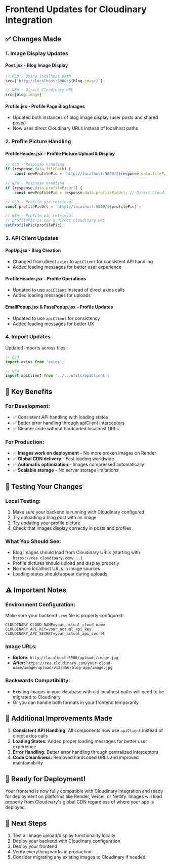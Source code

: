 # Frontend Updates for Cloudinary Integration

## ✅ Changes Made

### 1. **Image Display Updates**

#### **Post.jsx** - Blog Image Display
```javascript
// OLD - Using localhost path
src={`http://localhost:5000/${blog.image}`}

// NEW - Direct Cloudinary URL
src={blog.image}
```

#### **Profile.jsx** - Profile Page Blog Images
- Updated both instances of blog image display (user posts and shared posts)
- Now uses direct Cloudinary URLs instead of localhost paths

### 2. **Profile Picture Handling**

#### **ProfileHeader.jsx** - Profile Picture Upload & Display
```javascript
// OLD - Response handling
if (response.data.filePath) {
    const newProfilePic = `http://localhost:5000/${response.data.filePath}`;
    
// NEW - Response handling  
if (response.data.profilePicUrl) {
    const newProfilePic = response.data.profilePicUrl; // Direct Cloudinary URL
```

```javascript
// OLD - Profile pic retrieval
const profilePicUrl = `http://localhost:5000/${profilePic}`;

// NEW - Profile pic retrieval
// profilePic is now a direct Cloudinary URL
setProfilePic(profilePic);
```

### 3. **API Client Updates**

#### **PopUp.jsx** - Blog Creation
- Changed from direct `axios` to `apiClient` for consistent API handling
- Added loading messages for better user experience

#### **ProfileHeader.jsx** - Profile Operations
- Updated to use `apiClient` instead of direct axios calls
- Added loading messages for uploads

#### **EmailPopup.jsx & PassPopup.jsx** - Profile Updates
- Updated to use `apiClient` for consistency
- Added loading messages for better UX

### 4. **Import Updates**
Updated imports across files:
```javascript
// OLD
import axios from 'axios';

// NEW  
import apiClient from '../../utils/apiClient';
```

## 🎯 **Key Benefits**

### **For Development:**
- ✅ Consistent API handling with loading states
- ✅ Better error handling through apiClient interceptors
- ✅ Cleaner code without hardcoded localhost URLs

### **For Production:**
- ✅ **Images work on deployment** - No more broken images on Render
- ✅ **Global CDN delivery** - Fast loading worldwide
- ✅ **Automatic optimization** - Images compressed automatically
- ✅ **Scalable storage** - No server storage limitations

## 🚦 **Testing Your Changes**

### **Local Testing:**
1. Make sure your backend is running with Cloudinary configured
2. Try uploading a blog post with an image
3. Try updating your profile picture
4. Check that images display correctly in posts and profiles

### **What You Should See:**
- Blog images should load from Cloudinary URLs (starting with `https://res.cloudinary.com/...`)
- Profile pictures should upload and display properly
- No more localhost URLs in image sources
- Loading states should appear during uploads

## ⚠️ **Important Notes**

### **Environment Configuration:**
Make sure your backend `.env` file is properly configured:
```env
CLOUDINARY_CLOUD_NAME=your_actual_cloud_name
CLOUDINARY_API_KEY=your_actual_api_key
CLOUDINARY_API_SECRET=your_actual_api_secret
```

### **Image URLs:**
- **Before:** `http://localhost:5000/uploads/image.jpg`
- **After:** `https://res.cloudinary.com/your-cloud-name/image/upload/v123456/blog-app/image.jpg`

### **Backwards Compatibility:**
- Existing images in your database with old localhost paths will need to be migrated to Cloudinary
- Or you can handle both formats in your frontend temporarily

## 🔧 **Additional Improvements Made**

1. **Consistent API Handling:** All components now use `apiClient` instead of direct axios calls
2. **Loading States:** Added proper loading messages for better user experience  
3. **Error Handling:** Better error handling through centralized interceptors
4. **Code Cleanliness:** Removed hardcoded URLs and improved maintainability

## 🎉 **Ready for Deployment!**

Your frontend is now fully compatible with Cloudinary integration and ready for deployment on platforms like Render, Vercel, or Netlify. Images will load properly from Cloudinary's global CDN regardless of where your app is deployed.

## 📝 **Next Steps**

1. Test all image upload/display functionality locally
2. Deploy your backend with Cloudinary configuration
3. Deploy your frontend
4. Verify everything works in production
5. Consider migrating any existing images to Cloudinary if needed
